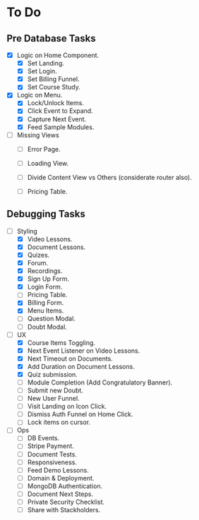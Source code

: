 # To Do

## Pre Database Tasks

* [X] Logic on Home Component.
    * [X] Set Landing.
    * [X] Set Login.
    * [X] Set Billing Funnel.
    * [X] Set Course Study.

* [X] Logic on Menu.
    * [X] Lock/Unlock Items.
    * [X] Click Event to Expand.
    * [X] Capture Next Event.
    * [X] Feed Sample Modules.

* [ ] Missing Views
    * [ ] Error Page.
    * [ ] Loading View.
    * [ ] Divide Content View vs Others (considerate router also).
    * [ ] Pricing Table.


## Debugging Tasks

* [ ] Styling
    * [X] Video Lessons.
    * [x] Document Lessons.
    * [X] Quizes.
    * [X] Forum.
    * [X] Recordings.
    * [X] Sign Up Form.
    * [X] Login Form.
    * [ ] Pricing Table.
    * [X] Billing Form.
    * [X] Menu Items.
    * [ ] Question Modal.
    * [ ] Doubt Modal.

* [ ] UX
    * [X] Course Items Toggling.
    * [X] Next Event Listener on Video Lessons.
    * [X] Next Timeout on Documents.
    * [X] Add Duration on Document Lessons. 
    * [X] Quiz submission. 
    * [ ] Module Completion (Add Congratulatory Banner).
    * [ ] Submit new Doubt.
    * [ ] New User Funnel.
    * [ ] Visit Landing on Icon Click.
    * [ ] Dismiss Auth Funnel on Home Click.
    * [ ] Lock items on cursor.

* [ ] Ops
    * [ ] DB Events.
    * [ ] Stripe Payment.
    * [ ] Document Tests.
    * [ ] Responsiveness.
    * [ ] Feed Demo Lessons.
    * [ ] Domain & Deployment.
    * [ ] MongoDB Authentication.
    * [ ] Document Next Steps.
    * [ ] Private Security Checklist.
    * [ ] Share with Stackholders.
